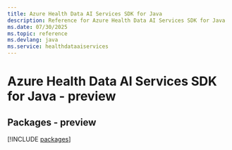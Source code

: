```yaml
---
title: Azure Health Data AI Services SDK for Java
description: Reference for Azure Health Data AI Services SDK for Java
ms.date: 07/30/2025
ms.topic: reference
ms.devlang: java
ms.service: healthdataaiservices
---
```

# Azure Health Data AI Services SDK for Java - preview
## Packages - preview
[!INCLUDE [packages](health-data-ai-services-index.md)]